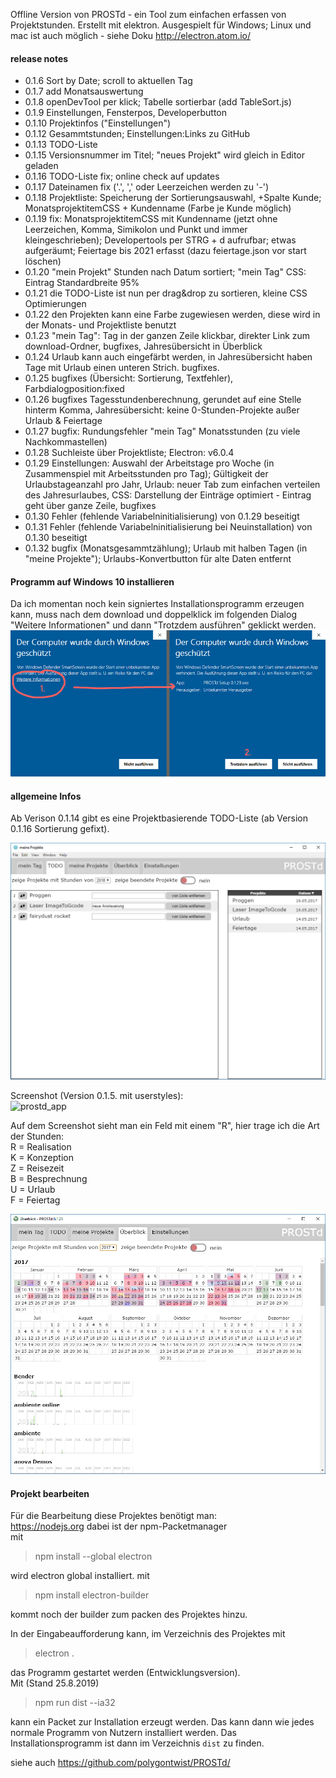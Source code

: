 Offline Version von PROSTd - ein Tool zum einfachen erfassen von Projektstunden.
Erstellt mit elektron.
Ausgespielt für Windows; Linux und mac ist auch möglich - siehe Doku http://electron.atom.io/


#### release notes ####

* 0.1.6 Sort by Date; scroll to aktuellen Tag
* 0.1.7 add Monatsauswertung
* 0.1.8 openDevTool per klick; Tabelle sortierbar (add TableSort.js)
* 0.1.9 Einstellungen, Fensterpos, Developerbutton 
* 0.1.10 Projektinfos ("Einstellungen")
* 0.1.12 Gesammtstunden; Einstellungen:Links zu GitHub
* 0.1.13 TODO-Liste
* 0.1.15 Versionsnummer im Titel; "neues Projekt" wird gleich in Editor geladen
* 0.1.16 TODO-Liste fix; online check auf updates
* 0.1.17 Dateinamen fix ('.', ',' oder Leerzeichen werden zu '-')
* 0.1.18 Projektliste: Speicherung der Sortierungsauswahl, +Spalte Kunde; MonatsprojektitemCSS + Kundenname (Farbe je Kunde möglich)
* 0.1.19 fix: MonatsprojektitemCSS mit Kundenname (jetzt ohne Leerzeichen, Komma, Simikolon und Punkt und immer kleingeschrieben); Developertools per STRG + d aufrufbar; etwas aufgeräumt; Feiertage bis 2021 erfasst (dazu feiertage.json vor start löschen)
* 0.1.20 "mein Projekt" Stunden nach Datum sortiert; "mein Tag" CSS: Eintrag Standardbreite 95%
* 0.1.21 die TODO-Liste ist nun per drag&drop zu sortieren, kleine CSS Optimierungen
* 0.1.22 den Projekten kann eine Farbe zugewiesen werden, diese wird in der Monats- und Projektliste benutzt
* 0.1.23 "mein Tag": Tag in der ganzen Zeile klickbar, direkter Link zum download-Ordner, bugfixes, Jahresübersicht in Überblick
* 0.1.24 Urlaub kann auch eingefärbt werden, in Jahresübersicht haben Tage mit Urlaub einen unteren Strich. bugfixes.
* 0.1.25 bugfixes (Übersicht: Sortierung, Textfehler), Farbdialogposition:fixed
* 0.1.26 bugfixes Tagesstundenberechnung, gerundet auf eine Stelle hinterm Komma, Jahresübersicht: keine 0-Stunden-Projekte außer Urlaub & Feiertage
* 0.1.27 bugfix: Rundungsfehler "mein Tag" Monatsstunden (zu viele Nachkommastellen)
* 0.1.28 Suchleiste über Projektliste; Electron: v6.0.4
* 0.1.29 Einstellungen: Auswahl der Arbeitstage pro Woche (in Zusammenspiel mit Arbeitsstunden pro Tag); Gültigkeit der Urlaubstageanzahl pro Jahr, Urlaub: neuer Tab zum einfachen verteilen des Jahresurlaubes, CSS: Darstellung der Einträge optimiert - Eintrag geht über ganze Zeile, bugfixes
* 0.1.30 Fehler (fehlende Variabelninitialisierung) von 0.1.29 beseitigt
* 0.1.31 Fehler (fehlende Variabelninitialisierung bei Neuinstallation) von 0.1.30 beseitigt
* 0.1.32 bugfix (Monatsgesammtzählung); Urlaub mit halben Tagen (in "meine Projekte"); Urlaubs-Konvertbutton für alte Daten entfernt


#### Programm auf Windows 10 installieren ####
Da ich momentan noch kein signiertes Installationsprogramm erzeugen kann, muss nach dem download und doppelklick im folgenden Dialog "Weitere Informationen" und dann "Trotzdem ausführen" geklickt werden.
<img src="https://github.com/polygontwist/PROSTd-App/blob/master/screenshots/win10install.png" width="806" alt="win10 install">

#### allgemeine Infos ####

Ab Verison 0.1.14 gibt es eine Projektbasierende TODO-Liste (ab Version 0.1.16 Sortierung gefixt).

<img src="https://github.com/polygontwist/PROSTd-App/blob/master/screenshots/prost0-1-14.png" width="593" alt="Screenshot TODO">

Screenshot (Version 0.1.5. mit userstyles):<br>
![prostd_app](https://cloud.githubusercontent.com/assets/3751286/21822205/9107aa04-d776-11e6-99c3-75c97c9160c6.png)

Auf dem Screenshot sieht man ein Feld mit einem "R", hier trage ich die Art der Stunden:<br>
R = Realisation<br>
K = Konzeption<br>
Z = Reisezeit<br>
B = Besprechnung<br>
U = Urlaub<br>
F = Feiertag<br>

<img src="https://github.com/polygontwist/PROSTd-App/blob/master/screenshots/prost0-1-23.png" width="593" alt="Screenshot Übersicht">

#### Projekt bearbeiten ####
Für die Bearbeitung diese Projektes benötigt man:<br>
https://nodejs.org dabei ist der npm-Packetmanager<br>
mit<br>
> npm install --global electron

wird electron global installiert.
mit<br>
> npm install electron-builder

kommt noch der builder zum packen des Projektes hinzu.

In der Eingabeaufforderung kann, im Verzeichnis des Projektes mit<br>
> electron .

das Programm gestartet werden (Entwicklungsversion).<br>
Mit (Stand 25.8.2019)<br>
> npm run dist --ia32

kann ein Packet zur Installation erzeugt werden.
Das kann dann wie jedes normale Programm von Nutzern installiert werden. 
Das Installationsprogramm ist dann im Verzeichnis `dist` zu finden.

siehe auch https://github.com/polygontwist/PROSTd/

